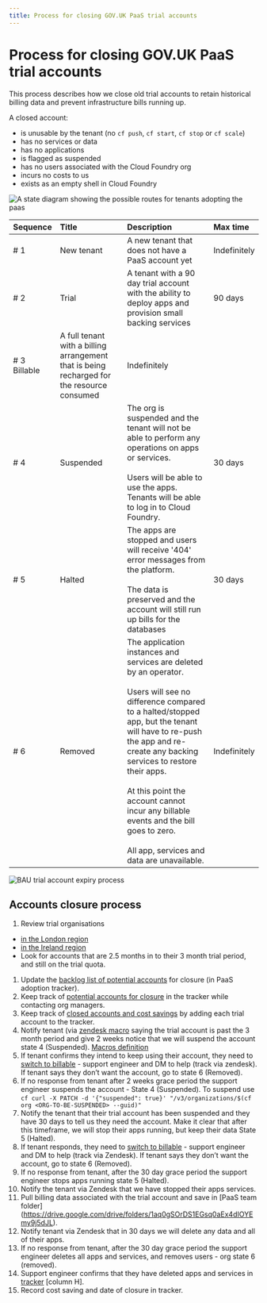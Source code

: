 ```yaml
---
title: Process for closing GOV.UK PaaS trial accounts
---
```


# Process for closing GOV.UK PaaS trial accounts

This process describes how we close old trial accounts to retain historical billing data and prevent infrastructure bills running up.

A closed account:

  - is unusable by the tenant (no `cf push`, `cf start`, `cf stop` or `cf scale`)
  - has no services or data 
  - has no applications 
  - is flagged as suspended
  - has no users associated with the Cloud Foundry org
  - incurs no costs to us
  - exists as an empty shell in Cloud Foundry

![A state diagram showing the possible routes for tenants adopting the paas](/diagrams/process-for-closing-old-trial-accounts.svg)

| Sequence | Title | Description | Max time |
|:---|:---|:---|:---|
|# 1|New tenant|A new tenant that does not have a PaaS account yet|Indefinitely|
|# 2|Trial|A tenant with a 90 day trial account with the ability to deploy apps and provision small backing services|90 days|
|# 3 Billable|A full tenant with a billing arrangement that is being recharged for the resource consumed|Indefinitely|
|# 4|Suspended|The org is suspended and the tenant will not be able to perform any operations on apps or services.<br /><br />Users will be able to use the apps. Tenants will be able to log in to Cloud Foundry.|30 days|
|# 5|Halted|The apps are stopped and users will receive '404' error messages from the platform.<br /><br />The data is preserved and the account will still run up bills for the databases|30 days|
|# 6|Removed|The application instances and services are deleted by an operator.<br /><br />Users will see no difference compared to a halted/stopped app, but the tenant will have to re-push the app and re-create any backing services to restore their apps.<br /><br />At this point the account cannot incur any billable events and the bill goes to zero.<br /><br />All app, services and data are unavailable.|Indefinitely|

![BAU trial account expiry process](/diagrams/BAU-trial-account-expiry-process-map.svg)


## Accounts closure process

1. Review trial organisations<br />
  - [in the London region](https://admin.london.cloud.service.gov.uk/reports/organisations)
  - [in the Ireland region](https://admin.cloud.service.gov.uk/reports/organisations)
  - Look for accounts that are 2.5 months in to their 3 month trial period, and still on the trial quota.
1. Update the [backlog list of potential accounts](https://docs.google.com/spreadsheets/d/1bZP7W-5nJxDicJ2lc_eT873zXXjXnHh-qGYJobHUIv8/edit#gid=527069954) for closure (in PaaS adoption tracker).
1. Keep track of [potential accounts for closure](https://docs.google.com/spreadsheets/d/1bZP7W-5nJxDicJ2lc_eT873zXXjXnHh-qGYJobHUIv8/edit#gid=949444725) in the tracker while contacting org managers.
1. Keep track of [closed accounts and cost savings](https://docs.google.com/spreadsheets/d/1bZP7W-5nJxDicJ2lc_eT873zXXjXnHh-qGYJobHUIv8/edit#gid=159027804) by adding each trial account to the tracker.
1. Notify tenant (via [zendesk macro](https://docs.google.com/document/d/1shOo7PSvWh2CqxSEzqW8Q4OyRCAW3g7xrSGQ9foRfAA/edit#heading=h.v5ekyyl9lqs3) saying the trial account is past the 3 month period and give 2 weeks notice that we will suspend the account state 4 (Suspended). [Macros definition](https://docs.google.com/document/d/1shOo7PSvWh2CqxSEzqW8Q4OyRCAW3g7xrSGQ9foRfAA/edit#)
1. If tenant confirms they intend to keep using their account, they need to [switch to billable](https://team-manual.cloud.service.gov.uk/accounts/account_lifecycle/#upgrading-trial-orgs-to-paid-orgs) - support engineer and DM to help (track via zendesk).
If tenant says they don’t want the account, go to state 6 (Removed).
1. If no response from tenant after 2 weeks grace period the support engineer suspends the account - State 4 (Suspended). To suspend use `cf curl -X PATCH -d '{"suspended": true}' "/v3/organizations/$(cf org <ORG-TO-BE-SUSPENDED> --guid)"`
1. Notify the tenant that their trial account has been suspended and they have 30 days to tell us they need the account. Make it clear that after this timeframe, we will stop their apps running, but keep their data State 5 (Halted).
1. If tenant responds, they need to [switch to billable](https://team-manual.cloud.service.gov.uk/accounts/account_lifecycle/#upgrading-trial-orgs-to-paid-orgs) - support engineer and DM to help (track via Zendesk).
If tenant says they don’t want the account, go to state 6 (Removed).
1. If no response from tenant, after the 30 day grace period the support engineer stops apps running state 5 (Halted).
1. Notify the tenant via Zendesk that we have stopped their apps services.
1. Pull billing data associated with the trial account and save in [PaaS team folder] (https://drive.google.com/drive/folders/1aq0gSOrDS1EGsq0aEx4dIOYEmy9j5dJL).
1. Notify tenant via Zendesk that in 30 days we will delete any data and all of their apps.
1. If no response from tenant, after the 30 day grace period the support engineer deletes all apps and services, and removes users - org state 6 (removed).
1. Support engineer confirms that they have deleted apps and services in [tracker](https://docs.google.com/spreadsheets/d/1bZP7W-5nJxDicJ2lc_eT873zXXjXnHh-qGYJobHUIv8/edit#gid=159027804) [column H].
1. Record cost saving and date of closure in tracker.
